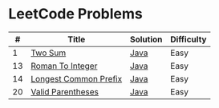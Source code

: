 LeetCode Problems
=================


| # | Title | Solution | Difficulty |
|---| ----- | -------- | ---------- |
|1|[Two Sum](https://leetcode.com/problems/two-sum/) | [Java](https://github.com/rokas293/LeetCode-Problems/blob/74c17f57959c90380eb9ac0f01a3e45e2209b008/Top%20100%20Liked%20Questions/TwoSum/TwoSum.java)|Easy|
|13|[Roman To Integer](https://leetcode.com/problems/roman-to-integer/) | [Java](https://github.com/rokas293/LeetCode-Problems/blob/76c31d4ed09681a6ec11b78ab3ff3db31d922914/Top%20100%20Liked%20Questions/RomanToInteger/RomanToInteger.java)|Easy|
|14|[Longest Common Prefix](https://leetcode.com/problems/longest-common-prefix/) | [Java](https://github.com/rokas293/LeetCode-Problems/blob/fe5ce90593ff37cb9541f8fd436393d21ce362ac/Top%20100%20Liked%20Questions/LongestCommonPrefix/LongestCommonPrefix.java)|Easy|
|20|[Valid Parentheses](https://leetcode.com/problems/valid-parentheses/) | [Java](https://github.com/rokas293/LeetCode-Problems/blob/fe5ce90593ff37cb9541f8fd436393d21ce362ac/Top%20100%20Liked%20Questions/LongestCommonPrefix/LongestCommonPrefix.java)|Easy|
